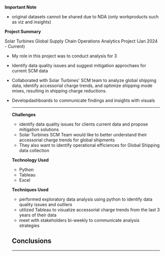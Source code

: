 **Important Note**

- original datasets cannot be shared due to NDA (only workproducts such as viz and insights)

**Project Summary**

Solar Turbines Global Supply Chain Operations Analytics Project (Jan 2024 - Current)

- My role in this project was to conduct analysis for 3 
- Identify data quality issues and suggest mitigation approchaes for current SCM data 
- Collaborated with Solar Turbines' SCM team to analyze global shipping data, identify accessorial charge trends, and optimize shipping mode mixes, resulting in shipping charge reductions.
- Developdashboards to communicate findings and insights with visuals
  ________________________
  **Challenges**
  - identify data quality issues for clients current data and propose mitigation solutions
  - Solar Turbines SCM Team would like to better understand their accessorial charge trends for global shipments
  - They also want to identify operational efficiences for Global Shipping data collection 
 
  **Technology Used**
  - Python
  - Tableau
  - Excel

  **Techniques Used**
  - performed exploratory data analysis using python to identify data quality issues and outliers
  - utilized Tableau to visualize accessorial charge trends from the last 3 years of their data
  - meet with stakeholders bi-weekly to communicate analysis strategies 

  **Conclusions**
  - 
  ________________________



